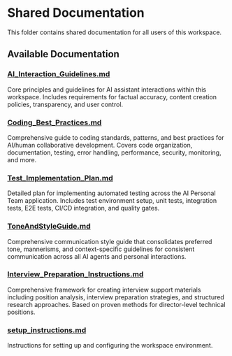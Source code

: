 # Shared Documentation

This folder contains shared documentation for all users of this workspace.

## Available Documentation

### [AI_Interaction_Guidelines.md](AI_Interaction_Guidelines.md)
Core principles and guidelines for AI assistant interactions within this workspace. Includes requirements for factual accuracy, content creation policies, transparency, and user control.

### [Coding_Best_Practices.md](Coding_Best_Practices.md)
Comprehensive guide to coding standards, patterns, and best practices for AI/human collaborative development. Covers code organization, documentation, testing, error handling, performance, security, monitoring, and more.

### [Test_Implementation_Plan.md](Test_Implementation_Plan.md)
Detailed plan for implementing automated testing across the AI Personal Team application. Includes test environment setup, unit tests, integration tests, E2E tests, CI/CD integration, and quality gates.

### [ToneAndStyleGuide.md](ToneAndStyleGuide.md)
Comprehensive communication style guide that consolidates preferred tone, mannerisms, and context-specific guidelines for consistent communication across all AI agents and personal interactions.

### [Interview_Preparation_Instructions.md](Interview_Preparation_Instructions.md)
Comprehensive framework for creating interview support materials including position analysis, interview preparation strategies, and structured research approaches. Based on proven methods for director-level technical positions.

### [setup_instructions.md](setup_instructions.md)
Instructions for setting up and configuring the workspace environment.

